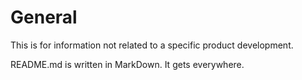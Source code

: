 # General
This is for information not related to a specific product development.

README.md is written in MarkDown. It gets everywhere.
